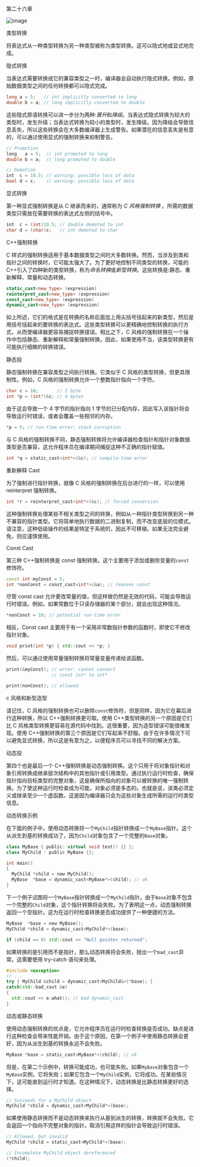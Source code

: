 第二十六章

![image](images/frontdot.jpg)

类型转换

将表达式从一种类型转换为另一种类型被称为类型转换。这可以隐式地或显式地完成。

隐式转换

当表达式需要转换成它的兼容类型之一时，编译器会自动执行隐式转换。例如，原始数据类型之间的任何转换都可以隐式完成。

```cpp
long a = 5;   // int implicitly converted to long
double b = a; // long implicitly converted to double
```

这些隐式原语转换可以进一步分为两种:*晋升*和*降级*。当表达式隐式转换为较大的类型时，发生升级；当表达式转换为较小的类型时，发生降级。因为降级会导致信息丢失，所以这些转换会在大多数编译器上生成警告。如果潜在的信息丢失是有意的，可以通过使用显式的强制转换来抑制警告。

```cpp
// Promotion
long   a = 5;  // int promoted to long
double b = a;  // long promoted to double

// Demotion
int  c = 10.5; // warning: possible loss of data
bool d = c;    // warning: possible loss of data
```

显式转换

第一种显式强制转换是从 C 继承而来的，通常称为 *C 风格强制转换* 。所需的数据类型只需放在需要转换的表达式左侧的括号中。

```cpp
int  c = (int)10.5; // double demoted to int
char d = (char)c;   // int demoted to char
```

C++强制转换

C 样式的强制转换适用于基本数据类型之间的大多数转换。然而，当涉及到类和指针之间的转换时，它可能太强大了。为了更好地控制不同类型的转换，可能的 C++引入了四种新的类型转换，称为*命名转换*或*新型转换*。这些转换是:静态、重新解释、常量和动态转换。

```cpp
static_cast<new_type> (expression)
reinterpret_cast<new_type> (expression)
const_cast<new_type> (expression)
dynamic_cast<new_type> (expression)
```

如上所述，它们的格式是在转换的名称后面加上用尖括号括起来的新类型，然后是用括号括起来的要转换的表达式。这些类型转换可以更精确地控制转换的执行方式，从而使编译器更容易捕捉转换错误。相比之下，C 风格的强制转换在一个操作中包括静态、重新解释和常量强制转换。因此，如果使用不当，该类型转换更有可能执行细微的转换错误。

静态投

静态强制转换在兼容类型之间执行转换。它类似于 C 风格的类型转换，但更具限制性。例如，C 风格的强制转换允许一个整数指针指向一个字符。

```cpp
char c = 10;       // 1 byte
int *p = (int*)&c; // 4 bytes
```

由于这会导致一个 4 字节的指针指向 1 字节的已分配内存，因此写入该指针将会导致运行时错误，或者会覆盖一些相邻的内存。

```cpp
*p = 5; // run-time error: stack corruption
```

与 C 风格的强制转换不同，静态强制转换将允许编译器检查指针和指针对象数据类型是否兼容，这允许程序员在编译期间捕捉这种不正确的指针赋值。

```cpp
int *q = static_cast<int*>(&c); // compile-time error
```

重新解释 Cast

为了强制进行指针转换，就像 C 风格的强制转换在后台进行的一样，可以使用 reinterpret 强制转换。

```cpp
int *r = reinterpret_cast<int*>(&c); // forced conversion
```

这种强制转换处理某些不相关类型之间的转换，例如从一种指针类型转换到另一种不兼容的指针类型。它将简单地执行数据的二进制复制，而不改变底层的位模式。请注意，这种低级操作的结果是特定于系统的，因此不可移植。如果无法完全避免，则应谨慎使用。

Const Cast

第三种 C++强制转换是 const 强制转换。这个主要用于添加或删除变量的`const`修饰符。

```cpp
const int myConst = 5;
int *nonConst = const_cast<int*>(&a); // removes const
```

尽管 const cast 允许更改常量的值，但这样做仍然是无效的代码，可能会导致运行时错误。例如，如果常数位于只读存储器的某个部分，就会出现这种情况。

```cpp
*nonConst = 10; // potential run-time error
```

相反，Const cast 主要用于有一个采用非常数指针参数的函数时，即使它不修改指针对象。

```cpp
void print(int *p) { std::cout << *p; }
```

然后，可以通过使用常量强制转换将常量变量传递给该函数。

```cpp
print(&myConst); // error: cannot convert
                 // const int* to int*

print(nonConst); // allowed
```

c 风格和新型造型

请记住，C 风格的强制转换也可以删除`const`修饰符，但是同样，因为它在幕后进行这种转换，所以 C++强制转换更可取。使用 C++类型转换的另一个原因是它们比 C 风格类型转换更容易在源代码中找到。这很重要，因为造型错误可能很难发现。使用 C++强制转换的第三个原因是它们写起来不舒服。由于在许多情况下可以避免显式转换，所以这是有意为之，以便程序员可以寻找不同的解决方案。

动态投

第四个也是最后一个 C++强制转换是动态强制转换。这个只用于将对象指针和对象引用转换成继承层次结构中的其他指针或引用类型。通过执行运行时检查，确保指针指向目标类型的完整对象，这是确保所指向的对象可以被转换的唯一强制转换。为了使这种运行时检查成为可能，对象必须是多态的。也就是说，该类必须定义或继承至少一个虚函数。这是因为编译器只会为这些对象生成所需的运行时类型信息。

动态转换示例

在下面的例子中，使用动态转换将一个`MyChild`指针转换成一个`MyBase`指针。这个从派生到基的转换成功了，因为`Child`对象包含了一个完整的`Base`对象。

```cpp
class MyBase { public: virtual void test() {} };
class MyChild : public MyBase {};

int main()
{
  MyChild *child = new MyChild();
  MyBase  *base = dynamic_cast<MyBase*>(child); // ok
}
```

下一个例子试图将一个`MyBase`指针转换成一个`MyChild`指针。由于`Base`对象不包含一个完整的`Child`对象，这个指针转换将会失败。为了表明这一点，动态强制转换返回一个空指针。这为在运行时检查转换是否成功提供了一种便捷的方法。

```cpp
MyBase  *base = new MyBase();
MyChild *child = dynamic_cast<MyChild*>(base);

if (child == 0) std::cout << "Null pointer returned";
```

如果转换的是引用而不是指针，那么动态转换将会失败，抛出一个`bad_cast`异常。这需要使用 try-catch 语句来处理。

```cpp
#include <exception>
// ...
try { MyChild &child = dynamic_cast<MyChild&>(*base); }
catch(std::bad_cast &e)
{
  std::cout << e.what(); // bad dynamic_cast
}
```

动态或静态转换

使用动态强制转换的优点是，它允许程序员在运行时检查转换是否成功。缺点是进行这种检查会带来性能开销。由于这个原因，在第一个例子中使用静态转换会更好，因为从派生到基的转换永远不会失败。

```cpp
MyBase *base = static_cast<MyBase*>(child); // ok
```

但是，在第二个示例中，转换可能成功，也可能失败。如果`MyBase`对象包含一个`MyBase`实例，它将失败；如果它包含一个`MyChild`实例，它将成功。在某些情况下，这可能直到运行时才知道。在这种情况下，动态转换是比静态转换更好的选择。

```cpp
// Succeeds for a MyChild object
MyChild *child = dynamic_cast<MyChild*>(base);
```

如果使用静态转换而不是动态转换来执行从基到派生的转换，转换就不会失败。它会返回一个指向不完整对象的指针。取消引用这样的指针会导致运行时错误。

```cpp
// Allowed, but invalid
MyChild *child = static_cast<MyChild*>(base);

// Incomplete MyChild object dereferenced
(*child);
```